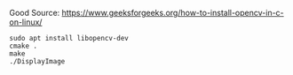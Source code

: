 Good Source: https://www.geeksforgeeks.org/how-to-install-opencv-in-c-on-linux/


```
sudo apt install libopencv-dev
cmake .
make
./DisplayImage
```


